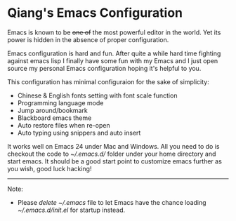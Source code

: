 # Qiang's Emacs Configuration

Emacs is known to be <del>one of</del> the most powerful editor in the world. Yet its power is hidden in the absence of proper configuration.

Emacs configuration is hard and fun. After quite a while hard time fighting against emacs lisp I finally have some fun with my Emacs and I just open source my personal Emacs configuration hoping it's helpful to you.

This configuration has minimal configuraion for the sake of simplicity:

- Chinese & English fonts setting with font scale function
- Programming language mode
- Jump around/bookmark
- Blackboard emacs theme
- Auto restore files when re-open
- Auto typing using snippers and auto insert

It works well on Emacs 24 under Mac and Windows. All you need to do is checkout the code to *~/.emacs.d/* folder under your home directory and start emacs. It should be a good start point to customize emacs further as you wish, good luck hacking!

---
Note:

- Please *delete ~/.emacs* file to let Emacs have the chance loading *~/.emacs.d/init.el* for startup instead.
